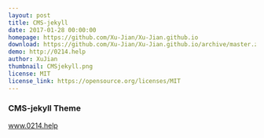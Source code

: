 ```yaml
---
layout: post
title: CMS-jekyll
date: 2017-01-28 00:00:00
homepage: https://github.com/Xu-Jian/Xu-Jian.github.io
download: https://github.com/Xu-Jian/Xu-Jian.github.io/archive/master.zip
demo: http://0214.help
author: XuJian
thumbnail: CMSjekyll.png
license: MIT
license_link: https://opensource.org/licenses/MIT
---
```


### CMS-jekyll Theme

 www.0214.help

 
